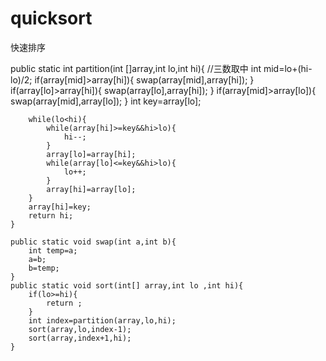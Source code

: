 # quicksort
快速排序

public static int partition(int []array,int lo,int hi){
        //三数取中
        int mid=lo+(hi-lo)/2;
        if(array[mid]>array[hi]){
            swap(array[mid],array[hi]);
        }
        if(array[lo]>array[hi]){
            swap(array[lo],array[hi]);
        }
        if(array[mid]>array[lo]){
            swap(array[mid],array[lo]);
        }
        int key=array[lo];
        
        while(lo<hi){
            while(array[hi]>=key&&hi>lo){
                hi--;
            }
            array[lo]=array[hi];
            while(array[lo]<=key&&hi>lo){
                lo++;
            }
            array[hi]=array[lo];
        }
        array[hi]=key;
        return hi;
    }
    
    public static void swap(int a,int b){
        int temp=a;
        a=b;
        b=temp;
    }
    public static void sort(int[] array,int lo ,int hi){
        if(lo>=hi){
            return ;
        }
        int index=partition(array,lo,hi);
        sort(array,lo,index-1);
        sort(array,index+1,hi);
    }
